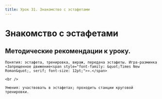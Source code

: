 ```yaml
---
title: Урок 31. Знакомство с эстафетами
---
```


# Знакомство с эстафетами

## Методические рекомендации к уроку.

<p>
	Понятия: эстафета, тренировка, вираж, передача эстафеты. Игра-разминка «Запрещенное движение<span style="font-family: &quot;Times New Roman&quot;, serif; font-size: 12pt;">».</span>
</p>
<p>
	<br />
</p>
<p>
	Умения: участвовать в эстафетах; проходить станции круговой тренировки.
</p>